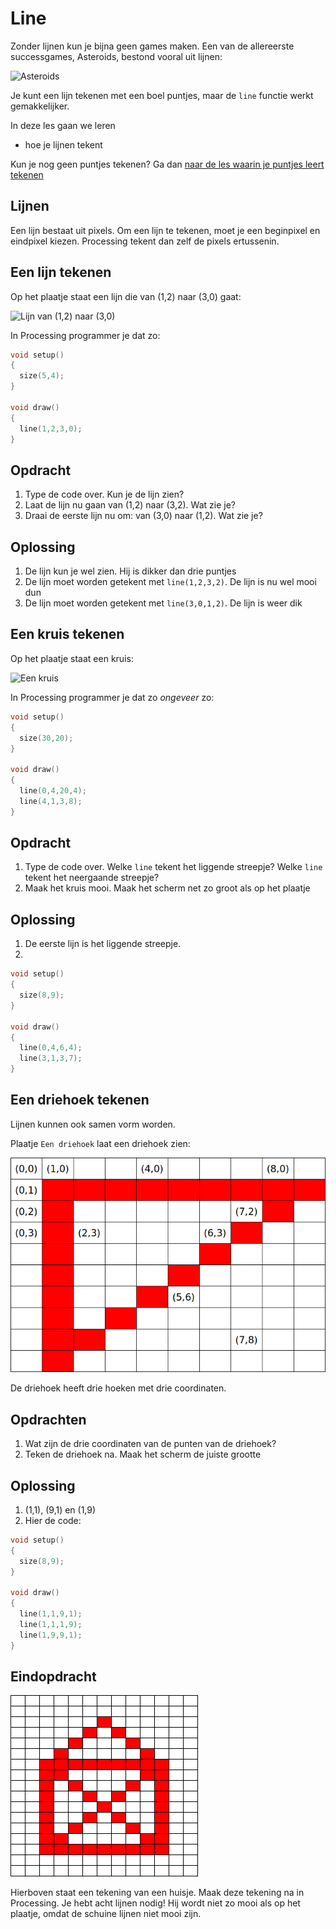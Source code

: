 # Line

Zonder lijnen kun je bijna geen games maken.
Een van de allereerste successgames, Asteroids,
bestond vooral uit lijnen:

![Asteroids](Asteroids.png)

Je kunt een lijn tekenen met een boel puntjes,
maar de `line` functie werkt gemakkelijker.

In deze les gaan we leren 

 * hoe je lijnen tekent

Kun je nog geen puntjes tekenen? Ga dan 
[naar de les waarin je puntjes leert tekenen](../Point/README.md)

## Lijnen

Een lijn bestaat uit pixels.
Om een lijn te tekenen, 
moet je een beginpixel en eindpixel kiezen.
Processing tekent dan zelf de pixels ertussenin.

## Een lijn tekenen

Op het plaatje staat een lijn die van (1,2) naar (3,0) gaat:

![Lijn van (1,2) naar (3,0)](LinePixelCoordinaten_1_2_3_2.png)

In Processing programmer je dat zo:

```c++
void setup()
{
  size(5,4);
}

void draw()
{
  line(1,2,3,0);
}
```

## Opdracht 

 1. Type de code over. Kun je de lijn zien?
 2. Laat de lijn nu gaan van (1,2) naar (3,2). Wat zie je?
 3. Draai de eerste lijn nu om: van (3,0) naar (1,2). Wat zie je?

## Oplossing

 1. De lijn kun je wel zien. Hij is dikker dan drie puntjes
 2. De lijn moet worden getekent met `line(1,2,3,2)`. De lijn is nu wel mooi dun
 3. De lijn moet worden getekent met `line(3,0,1,2)`. De lijn is weer dik


## Een kruis tekenen

Op het plaatje staat een kruis:

![Een kruis](LinePixelCoordinatenKruis.png.png)

In Processing programmer je dat zo *ongeveer* zo:

```c++
void setup()
{
  size(30,20);
}

void draw()
{
  line(0,4,20,4);
  line(4,1,3,8);
}
```

## Opdracht 

 1. Type de code over. Welke `line` tekent het liggende streepje? Welke `line` tekent het neergaande streepje?
 2. Maak het kruis mooi. Maak het scherm net zo groot als op het plaatje

## Oplossing

 1. De eerste lijn is het liggende streepje. 
 2. 

```c++
void setup()
{
  size(8,9);
}

void draw()
{
  line(0,4,6,4);
  line(3,1,3,7);
}
```

## Een driehoek tekenen

Lijnen kunnen ook samen vorm worden.

Plaatje `Een driehoek` laat een driehoek zien:

![Een driehoek](LinePixelCoordinatenDriehoek.png)

De driehoek heeft drie hoeken met drie coordinaten.

## Opdrachten

 1. Wat zijn de drie coordinaten van de punten van de driehoek?
 2. Teken de driehoek na. Maak het scherm de juiste grootte


## Oplossing

 1. (1,1), (9,1) en (1,9)
 2. Hier de code:


```c++
void setup()
{
  size(8,9);
}

void draw()
{
  line(1,1,9,1);
  line(1,1,1,9);
  line(1,9,9,1);
}
```

## Eindopdracht
 
![Line eindopdracht](LineEindopdracht.png)

Hierboven staat een tekening van een huisje. 
Maak deze tekening na in Processing. Je hebt acht lijnen nodig!
Hij wordt niet zo mooi als op het plaatje, omdat de schuine lijnen niet mooi zijn.


